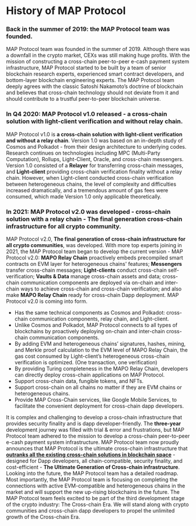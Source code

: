 # History of MAP Protocol
### Back in the summer of 2019: the MAP Protocol team was founded.

MAP Protocol team was founded in the summer of 2019. Although there was a downfall in the crypto market, CEXs was still making huge profits. With the mission of constructing a cross-chain peer-to-peer e-cash payment system infrastructure, MAP Protocol started to be built by a team of senior blockchain research experts, experienced smart contract developers, and bottom-layer blockchain engineering experts. The MAP Protocol team deeply agrees with the classic Satoshi Nakamoto’s doctrine of blockchain and believes that cross-chain technology should not deviate from it and should contribute to a trustful peer-to-peer blockchain universe.

### In Q4 2020: MAP Protocol v1.0 released - a cross-chain solution with light-client verification and without relay chain.

MAP Protocol v1.0 is **a cross-chain solution with light-client verification and without a relay chain**. Version 1.0 was based on an in-depth study of Cosmos and Polkadot - from their design architecture to underlying codes. Research continues on technologies including MPC (Multi-Party Computation), Rollups, Light-Client, Oracle, and cross-chain messengers. Version 1.0 consisted of a **Relayer** for transferring cross-chain messages, and **Light-client** providing cross-chain verification finality without a relay chain.
However, when Light-client conducted cross-chain verification between heterogeneous chains, the level of complexity and difficulties increased dramatically, and a tremendous amount of gas fees were consumed, which made Version 1.0 only applicable theoretically.

### In 2021: MAP Protocol v2.0 was developed -  cross-chain solution with a relay chain - The final generation cross-chain infrastructure for all crypto community.

MAP Protocol v2.0, **The final generation of cross-chain infrastructure for all crypto communities**, was developed. With more top experts joining in 2021, the MAP Protocol team began to develop the current version - MAP Protocol v2.0: **MAPO Relay Chain** proactively embeds precompiled smart contracts on EVM layer for heterogeneous chains' features; **Messengers** transfer cross-chain messages; **Light-clients** conduct cross-chain self-verification; **Vaults & Data** manage cross-chain assets and data;  cross-chain communication components are deployed via on-chain and inter-chain ways to achieve cross-chain and cross-chain verification; and also make **MAPO Relay Chain** ready for cross-chain Dapp deployment. MAP Protocol v2.0 is coming into form.

- Has the same technical components as Cosmos and Polkadot: cross-chain communication components, relay chain, and Light-client.
- Unlike Cosmos and Polkadot, MAP Protocol connects to all types of blockchains by proactively deploying on-chain and inter-chain cross-chain communication components.
- By adding EVM and heterogeneous chains’ signatures, hashes, mining, and Merkle proof calculation to the EVM level of MAPO Relay Chain, the gas cost consumed by Light-client’s heterogeneous cross-chain verification is optimized. (One transaction, one verification)
- By providing Turing completeness in the MAPO Relay Chain, developers can directly deploy cross-chain applications on MAP Protocol.
- Support cross-chain data, fungible tokens, and NFTs.
- Support cross-chain on all chains no matter if they are EVM chains or heterogeneous chains.
- Provide MAP Cross-Chain services, like Google Mobile Services, to facilitate the convenient deployment for cross-chain dapp developers.

It is complex and challenging to develop a cross-chain infrastructure that provides security finality and is dapp developer-friendly. The **three-year** development journey was filled with trial & error and frustrations, but MAP Protocol team adhered to the mission to develop a cross-chain peer-to-peer e-cash payment system infrastructure. MAP Protocol team now proudly announces that MAP Protocol is the ultimate cross-chain infrastructure that <u>**outranks all the existing cross-chain solutions in blockchain space**</u> - designed for Dapp developers, all chain-compatible, security finality, and cost-efficient - **The Ultimate Generation of Cross-chain infrastructure**. Looking into the future, the MAP Protocol team has a detailed roadmap. Most importantly, the MAP Protocol team is focusing on completing the connections with active EVM-compatible and heterogeneous chains in the market and will support the new up-rising blockchains in the future. The MAP Protocol team feels excited to be part of the third development stage of the crypto industry: The Cross-chain Era. We will stand along with crypto communities and cross-chain dapp developers to propel the unlimited growth of the Cross-chain Era.
